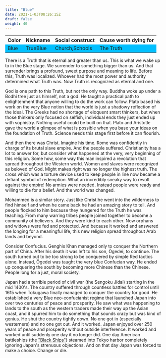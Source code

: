 ```yaml
---
title: "Blue"
date: 2021-1-03T08:26:15Z
draft: false
weight: 40
---
```


<style>
table tr#Blue td {background-color:#00BFFF !important;}
</style>
<table style="width:100%">
  <tr>
    <th>Color</th>
    <th>Nickname</th>
    <th>Social construct</th>
    <th>Cause worth dying for</th>
  </tr>
  <tr id="Blue">
    <td>Blue</td>
    <td>TrueBlue</td>
    <td>Church,Schools</td>
    <td>The Truth</td>
  </tr>
</table>

There is a Truth that is eternal and greater than us. This is what we wake up to in the Blue stage. We surrender to something bigger than us. And that surrender brings a profound, sweet purpose and meaning to life. Before this, Truth was localized. Whoever had the most power and authority determined what Truth was. Now Truth is recognized as eternal and one.

God is one path to this Truth, but not the only way. Buddha woke up under a Bodhi tree just as himself, not a god. He taught a practical path to enlightenment that anyone willing to do the work can follow.  Plato based his work on the very Blue notion that the world is just a shadowy reflection of the ideal. The Greeks had no shortage of eloquent smart thinkers, but when those thinkers only focused on selfish, individual ends they just ended up with sophistry. Nothing useful could be built on that. Plato and Aristotle gave the world a glimpse of what is possible when you base your ideas on the foundation of Truth. Science needs this stage first before it can flourish.

And then there was Christ. Imagine his time. Rome was confidently in charge of its brutal slave empire. And the people suffered. Christianity has a lot to answer for, but consider what happened at the very, very beginning of this religion. Some how, some way this man inspired a revolution that spread throughout the Western world. Women and slaves were recognized as beloved of God. Might makes right was no longer the highest truth. The cross which was a torture device used to keep people in line now became a defiant symbol of redemption. What an incredibly sneaky way to revolt against the empire! No armies were needed. Instead people were ready and willing to die for a belief. And the world was changed.

Mohammed is a similar story. Just like Christ he went into the wilderness to find himself and when he came back he had an amazing story to tell. And people flocked to him because they hungered for the Truth he was teaching. From many warring tribes people joined together to become a community of believers. And they were kind to each other. Now orphans and widows were fed and protected. And because it worked and answered the longing for a meaningful life, this new religion spread throughout Arab lands and beyond.

Consider Confucius. Genghis Khan managed only to conquer the Northern part of China. After his death it was left to his son, Ögedei, to continue. The south turned out to be too strong to be conquered by simple Red tactics alone. Instead, Ögedei was taught the very blue Confucian way. He ended up conquering the south by becoming more Chinese than the Chinese. People long for a just, moral society.

Japan had a terrible period of civil war (the Sengoku Jidai) starting in the mid 1400's. The country suffered through countless battles for control until 1615 when Tokugawa finally managed to conquer the country for good. He established a very Blue neo-confucianist regime that launched Japan into over two centuries of peace and prosperity. He saw what was happening to lands to the south as the western traders made their way up the Asian coast, and it spurred him to do something that sounds crazy but was kind of genius. He shut the country tightly down. No one got in (especially westerners) and no one got out. And it worked. Japan enjoyed over 250 years of peace and prosperity without outside interference. It worked and worked until suddenly one day it no longer did. One day American battleships (the ["Black Ships"](https://en.wikipedia.org/wiki/Black_Ships)) steamed into Tokyo harbor completely ignoring Japan's strenuous objections. And on that day Japan was forced to make a choice. Change or die.

